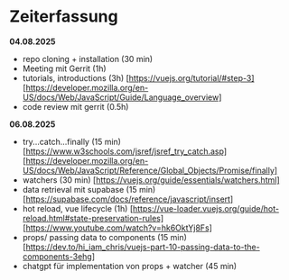 # Zeiterfassung

**04.08.2025**
- repo cloning + installation (30 min)
- Meeting mit Gerrit (1h)
- tutorials, introductions (3h) [https://vuejs.org/tutorial/#step-3] [https://developer.mozilla.org/en-US/docs/Web/JavaScript/Guide/Language_overview]
- code review mit gerrit (0.5h)

**06.08.2025**
- try...catch...finally (15 min)
[https://www.w3schools.com/jsref/jsref_try_catch.asp]
[https://developer.mozilla.org/en-US/docs/Web/JavaScript/Reference/Global_Objects/Promise/finally]
- watchers (30 min)
[https://vuejs.org/guide/essentials/watchers.html]
- data retrieval mit supabase (15 min)
[https://supabase.com/docs/reference/javascript/insert]
- hot reload, vue lifecycle (1h)
[https://vue-loader.vuejs.org/guide/hot-reload.html#state-preservation-rules]
[https://www.youtube.com/watch?v=hk6OktYj8Fs]
- props/ passing data to components (15 min)
[https://dev.to/hi_iam_chris/vuejs-part-10-passing-data-to-the-components-3ehg]
- chatgpt für implementation von props + watcher (45 min)